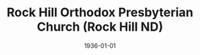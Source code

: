 ---
date: &id001 1936-01-01
end_date: 1947-03-12
location:
  address: null
  city: Rock Hill
  state: ND
minister:
- end: 1947-03-12
  name: Curtiss Balcom
  start: 1936-01-01
  type: Pastor
ministers:
- Curtiss Balcom
name: Rock Hill Orthodox Presbyterian Church
names: null
origination_date: *id001
raw_data: 'ND Rock Hill


  Rock Hill Orthodox Presbyterian Church  (1936-March 12, 1947)

  Pastor: Curtiss Balcom, 1936-1947

  '
received_from: null
states:
- ND
status:
  active: false
  end_date: null
  reason: null
  received_from: null
  withdrawal_to: null
title: Rock Hill Orthodox Presbyterian Church (Rock Hill ND)
year_established:
- 1936

---